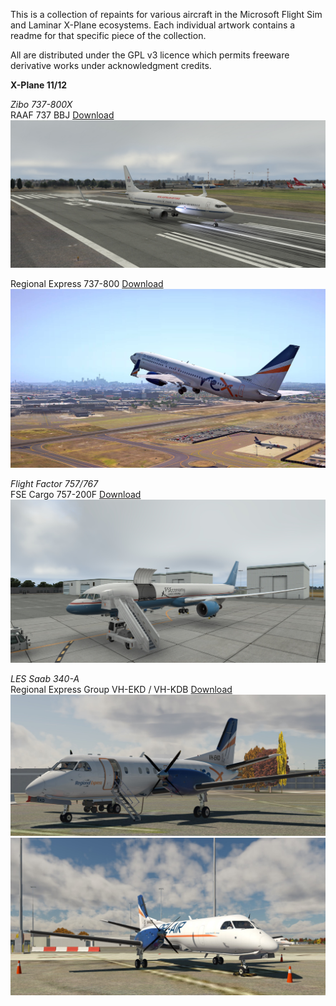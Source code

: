 This is a collection of repaints for various aircraft in the Microsoft Flight Sim and Laminar X-Plane ecosystems. Each individual artwork contains a readme for that specific piece of the collection.

All are distributed under the GPL v3 licence which permits freeware derivative works under acknowledgment credits.

**X-Plane 11/12**

*Zibo 737-800X*<br>
RAAF 737 BBJ
[Download](https://github.com/N1K340/FS-Aircraft-Repaints/releases/tag/XP-Zibo-RAAF)
![A36-001](https://github.com/N1K340/FS-Aircraft-Repaints/blob/main/Zibo%20737-800/RAAF%20737%20BBJ/pic/A36-001.jpg)

Regional Express 737-800
[Download](https://github.com/N1K340/FS-Aircraft-Repaints/releases/tag/XP-Zibo-Rex)
![VH-RQC](https://github.com/N1K340/FS-Aircraft-Repaints/blob/main/Zibo%20737-800/Rex%20737-800/pic/VH-RQC.jpg)

*Flight Factor 757/767*<br>
FSE Cargo 757-200F
[Download](https://github.com/N1K340/FS-Aircraft-Repaints/releases/tag/XP-FF757-FSEcargo)
![B757-200F](https://github.com/N1K340/FS-Aircraft-Repaints/blob/main/FF%20757/FSE%20Cargo%20757-200F/pic/757-200F.jpg)

*LES Saab 340-A*<br>
Regional Express Group VH-EKD / VH-KDB
[Download](https://github.com/N1K340/FS-Aircraft-Repaints/releases/tag/LES-Rex)
![VH-EKD](https://github.com/N1K340/FS-Aircraft-Repaints/blob/main/LES%20340/Rex%20Group/pic/EKD2.jpg)
![VH-KDB](https://github.com/N1K340/FS-Aircraft-Repaints/blob/main/LES%20340/Rex%20Group/pic/KDB1.jpg)